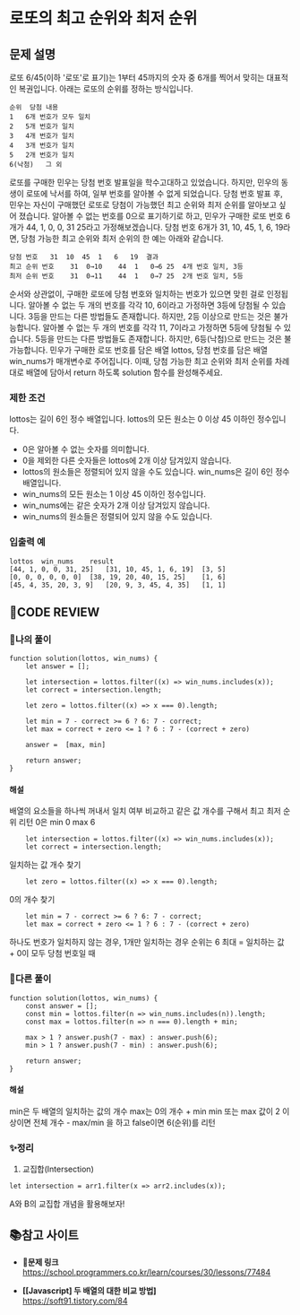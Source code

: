 # 로또의 최고 순위와 최저 순위

## **문제 설명**

로또 6/45(이하 '로또'로 표기)는 1부터 45까지의 숫자 중 6개를 찍어서 맞히는 대표적인 복권입니다. 아래는 로또의 순위를 정하는 방식입니다.

```
순위	당첨 내용
1	6개 번호가 모두 일치
2	5개 번호가 일치
3	4개 번호가 일치
4	3개 번호가 일치
5	2개 번호가 일치
6(낙첨)	그 외
```

로또를 구매한 민우는 당첨 번호 발표일을 학수고대하고 있었습니다. 하지만, 민우의 동생이 로또에 낙서를 하여, 일부 번호를 알아볼 수 없게 되었습니다. 당첨 번호 발표 후, 민우는 자신이 구매했던 로또로 당첨이 가능했던 최고 순위와 최저 순위를 알아보고 싶어 졌습니다.
알아볼 수 없는 번호를 0으로 표기하기로 하고, 민우가 구매한 로또 번호 6개가 44, 1, 0, 0, 31 25라고 가정해보겠습니다. 당첨 번호 6개가 31, 10, 45, 1, 6, 19라면, 당첨 가능한 최고 순위와 최저 순위의 한 예는 아래와 같습니다.

```
당첨 번호	31	10	45	1	6	19	결과
최고 순위 번호	31	0→10	44	1	0→6	25	4개 번호 일치, 3등
최저 순위 번호	31	0→11	44	1	0→7	25	2개 번호 일치, 5등
```

순서와 상관없이, 구매한 로또에 당첨 번호와 일치하는 번호가 있으면 맞힌 걸로 인정됩니다.
알아볼 수 없는 두 개의 번호를 각각 10, 6이라고 가정하면 3등에 당첨될 수 있습니다.
3등을 만드는 다른 방법들도 존재합니다. 하지만, 2등 이상으로 만드는 것은 불가능합니다.
알아볼 수 없는 두 개의 번호를 각각 11, 7이라고 가정하면 5등에 당첨될 수 있습니다.
5등을 만드는 다른 방법들도 존재합니다. 하지만, 6등(낙첨)으로 만드는 것은 불가능합니다.
민우가 구매한 로또 번호를 담은 배열 lottos, 당첨 번호를 담은 배열 win_nums가 매개변수로 주어집니다. 이때, 당첨 가능한 최고 순위와 최저 순위를 차례대로 배열에 담아서 return 하도록 solution 함수를 완성해주세요.

### **제한 조건**

lottos는 길이 6인 정수 배열입니다.
lottos의 모든 원소는 0 이상 45 이하인 정수입니다.

- 0은 알아볼 수 없는 숫자를 의미합니다.
- 0을 제외한 다른 숫자들은 lottos에 2개 이상 담겨있지 않습니다.
- lottos의 원소들은 정렬되어 있지 않을 수도 있습니다.
  win_nums은 길이 6인 정수 배열입니다.
- win_nums의 모든 원소는 1 이상 45 이하인 정수입니다.
- win_nums에는 같은 숫자가 2개 이상 담겨있지 않습니다.
- win_nums의 원소들은 정렬되어 있지 않을 수도 있습니다.

### **입출력 예**

```
lottos	win_nums	result
[44, 1, 0, 0, 31, 25]	[31, 10, 45, 1, 6, 19]	[3, 5]
[0, 0, 0, 0, 0, 0]	[38, 19, 20, 40, 15, 25]	[1, 6]
[45, 4, 35, 20, 3, 9]	[20, 9, 3, 45, 4, 35]	[1, 1]
```

## **🧐CODE REVIEW**

### **🌱나의 풀이**

```
function solution(lottos, win_nums) {
    let answer = [];

    let intersection = lottos.filter((x) => win_nums.includes(x));
    let correct = intersection.length;

    let zero = lottos.filter((x) => x === 0).length;

    let min = 7 - correct >= 6 ? 6: 7 - correct;
    let max = correct + zero <= 1 ? 6 : 7 - (correct + zero)

    answer =  [max, min]

    return answer;
}

```

#### **해설**

배열의 요소들을 하나씩 꺼내서 일치 여부 비교하고
같은 값 개수를 구해서 최고 최저 순위 리턴
0은 min 0 max 6

```
    let intersection = lottos.filter((x) => win_nums.includes(x));
    let correct = intersection.length;
```

일치하는 값 개수 찾기

```
    let zero = lottos.filter((x) => x === 0).length;
```

0의 개수 찾기

```
    let min = 7 - correct >= 6 ? 6: 7 - correct;
    let max = correct + zero <= 1 ? 6 : 7 - (correct + zero)
```

하나도 번호가 일치하지 않는 경우, 1개만 일치하는 경우 순위는 6
최대 = 일치하는 값 + 0이 모두 당첨 번호일 때

### **📌다른 풀이**

```
function solution(lottos, win_nums) {
    const answer = [];
    const min = lottos.filter(n => win_nums.includes(n)).length;
    const max = lottos.filter(n => n === 0).length + min;

    max > 1 ? answer.push(7 - max) : answer.push(6);
    min > 1 ? answer.push(7 - min) : answer.push(6);

    return answer;
}
```

#### **해설**

min은 두 배열의 일치하는 값의 개수 max는 0의 개수 + min
min 또는 max 값이 2 이상이면 전체 개수 - max/min 을 하고 false이면 6(순위)를 리턴

### **✨정리**

1. 교집합(Intersection)

```
let intersection = arr1.filter(x => arr2.includes(x));
```

A와 B의 교집합 개념을 활용해보자!

## 📚참고 사이트

- **🔗문제 링크**<br/>
  https://school.programmers.co.kr/learn/courses/30/lessons/77484

- **[[Javascript] 두 배열의 대한 비교 방법]**<br/>
  https://soft91.tistory.com/84
